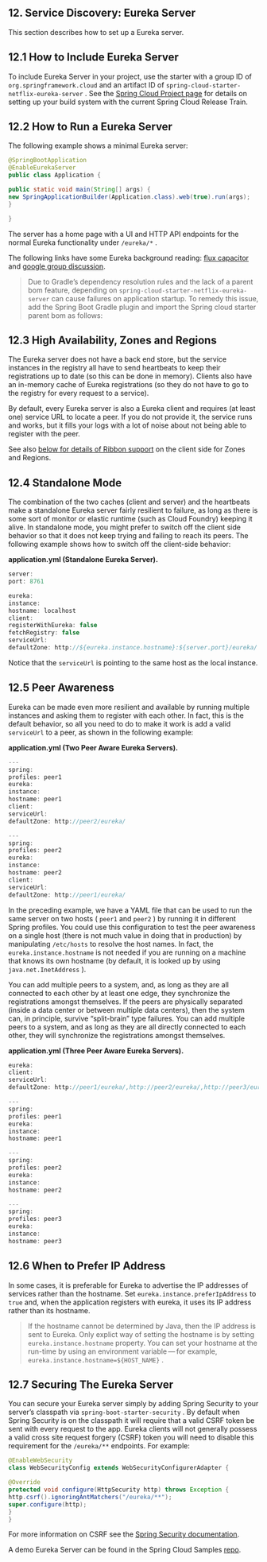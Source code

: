 ## 12. Service Discovery: Eureka Server

This section describes how to set up a Eureka server.

## 12.1 How to Include Eureka Server

To include Eureka Server in your project, use the starter with a group ID of  `org.springframework.cloud`  and an artifact ID of  `spring-cloud-starter-netflix-eureka-server` . See the [Spring Cloud Project page](https://projects.spring.io/spring-cloud/) for details on setting up your build system with the current Spring Cloud Release Train.

## 12.2 How to Run a Eureka Server

The following example shows a minimal Eureka server:

```java
@SpringBootApplication
@EnableEurekaServer
public class Application {

public static void main(String[] args) {
new SpringApplicationBuilder(Application.class).web(true).run(args);
}

}
```

The server has a home page with a UI and HTTP API endpoints for the normal Eureka functionality under  `/eureka/*` .

The following links have some Eureka background reading: [flux capacitor](https://github.com/cfregly/fluxcapacitor/wiki/NetflixOSS-FAQ#eureka-service-discovery-load-balancer) and [google group discussion](https://groups.google.com/forum/?fromgroups#!topic/eureka_netflix/g3p2r7gHnN0).

> Due to Gradle’s dependency resolution rules and the lack of a parent bom feature, depending on  `spring-cloud-starter-netflix-eureka-server`  can cause failures on application startup. To remedy this issue, add the Spring Boot Gradle plugin and import the Spring cloud starter parent bom as follows:

## 12.3 High Availability, Zones and Regions

The Eureka server does not have a back end store, but the service instances in the registry all have to send heartbeats to keep their registrations up to date (so this can be done in memory). Clients also have an in-memory cache of Eureka registrations (so they do not have to go to the registry for every request to a service).

By default, every Eureka server is also a Eureka client and requires (at least one) service URL to locate a peer. If you do not provide it, the service runs and works, but it fills your logs with a lot of noise about not being able to register with the peer.

See also [below for details of Ribbon support](multi_spring-cloud-ribbon.html) on the client side for Zones and Regions.

## 12.4 Standalone Mode

The combination of the two caches (client and server) and the heartbeats make a standalone Eureka server fairly resilient to failure, as long as there is some sort of monitor or elastic runtime (such as Cloud Foundry) keeping it alive. In standalone mode, you might prefer to switch off the client side behavior so that it does not keep trying and failing to reach its peers. The following example shows how to switch off the client-side behavior:

**application.yml (Standalone Eureka Server).**  

```java
server:
port: 8761

eureka:
instance:
hostname: localhost
client:
registerWithEureka: false
fetchRegistry: false
serviceUrl:
defaultZone: http://${eureka.instance.hostname}:${server.port}/eureka/
```

Notice that the  `serviceUrl`  is pointing to the same host as the local instance.

## 12.5 Peer Awareness

Eureka can be made even more resilient and available by running multiple instances and asking them to register with each other. In fact, this is the default behavior, so all you need to do to make it work is add a valid  `serviceUrl`  to a peer, as shown in the following example:

**application.yml (Two Peer Aware Eureka Servers).**  

```java
---
spring:
profiles: peer1
eureka:
instance:
hostname: peer1
client:
serviceUrl:
defaultZone: http://peer2/eureka/

---
spring:
profiles: peer2
eureka:
instance:
hostname: peer2
client:
serviceUrl:
defaultZone: http://peer1/eureka/
```

In the preceding example, we have a YAML file that can be used to run the same server on two hosts ( `peer1`  and  `peer2` ) by running it in different Spring profiles. You could use this configuration to test the peer awareness on a single host (there is not much value in doing that in production) by manipulating  `/etc/hosts`  to resolve the host names. In fact, the  `eureka.instance.hostname`  is not needed if you are running on a machine that knows its own hostname (by default, it is looked up by using  `java.net.InetAddress` ).

You can add multiple peers to a system, and, as long as they are all connected to each other by at least one edge, they synchronize the registrations amongst themselves. If the peers are physically separated (inside a data center or between multiple data centers), then the system can, in principle, survive “split-brain” type failures. You can add multiple peers to a system, and as long as they are all directly connected to each other, they will synchronize the registrations amongst themselves.

**application.yml (Three Peer Aware Eureka Servers).**  

```java
eureka:
client:
serviceUrl:
defaultZone: http://peer1/eureka/,http://peer2/eureka/,http://peer3/eureka/

---
spring:
profiles: peer1
eureka:
instance:
hostname: peer1

---
spring:
profiles: peer2
eureka:
instance:
hostname: peer2

---
spring:
profiles: peer3
eureka:
instance:
hostname: peer3
```

## 12.6 When to Prefer IP Address

In some cases, it is preferable for Eureka to advertise the IP addresses of services rather than the hostname. Set  `eureka.instance.preferIpAddress`  to  `true`  and, when the application registers with eureka, it uses its IP address rather than its hostname.

> If the hostname cannot be determined by Java, then the IP address is sent to Eureka. Only explict way of setting the hostname is by setting  `eureka.instance.hostname`  property. You can set your hostname at the run-time by using an environment variable — for example,  `eureka.instance.hostname=${HOST_NAME}` .

## 12.7 Securing The Eureka Server

You can secure your Eureka server simply by adding Spring Security to your server’s classpath via  `spring-boot-starter-security` . By default when Spring Security is on the classpath it will require that a valid CSRF token be sent with every request to the app. Eureka clients will not generally possess a valid cross site request forgery (CSRF) token you will need to disable this requirement for the  `/eureka/**`  endpoints. For example:

```java
@EnableWebSecurity
class WebSecurityConfig extends WebSecurityConfigurerAdapter {

@Override
protected void configure(HttpSecurity http) throws Exception {
http.csrf().ignoringAntMatchers("/eureka/**");
super.configure(http);
}
}
```

For more information on CSRF see the [Spring Security documentation](https://docs.spring.io/spring-security/site/docs/current/reference/htmlsingle/#csrf).

A demo Eureka Server can be found in the Spring Cloud Samples [repo](https://github.com/spring-cloud-samples/eureka/tree/Eureka-With-Security).

